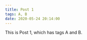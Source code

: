 ```yaml
---
title: Post 1
tags: A, B
date: 2020-05-24 20:14:00
---
```


This is Post 1, which has tags A and B.
